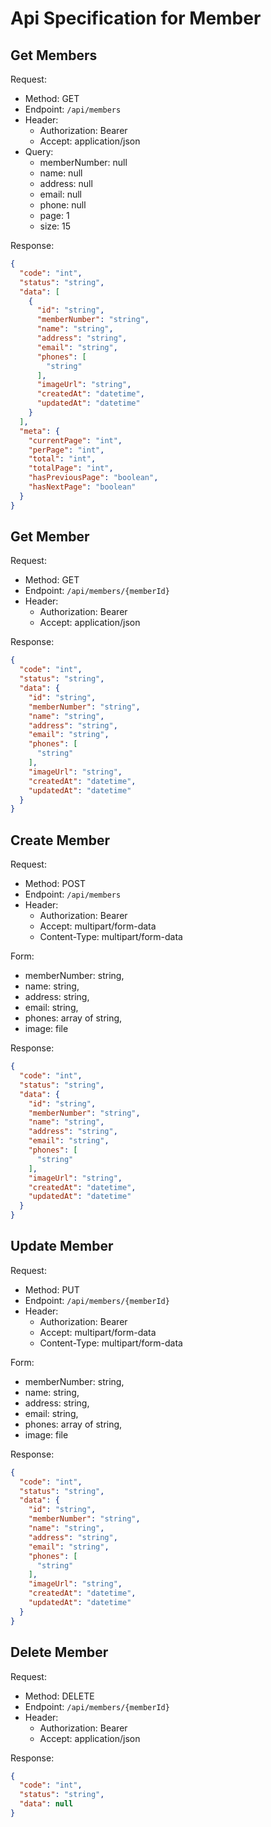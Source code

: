 ﻿# Api Specification for Member

## Get Members

Request:

- Method: GET
- Endpoint: `/api/members`
- Header:
    - Authorization: Bearer <token>
    - Accept: application/json
- Query:
    - memberNumber: null
    - name: null
    - address: null
    - email: null
    - phone: null
    - page: 1
    - size: 15

Response:

```json
{
  "code": "int",
  "status": "string",
  "data": [
    {
      "id": "string",
      "memberNumber": "string",
      "name": "string",
      "address": "string",
      "email": "string",
      "phones": [
        "string"
      ],
      "imageUrl": "string",
      "createdAt": "datetime",
      "updatedAt": "datetime"
    }
  ],
  "meta": {
    "currentPage": "int",
    "perPage": "int",
    "total": "int",
    "totalPage": "int",
    "hasPreviousPage": "boolean",
    "hasNextPage": "boolean"
  }
}
```

## Get Member

Request:

- Method: GET
- Endpoint: `/api/members/{memberId}`
- Header:
    - Authorization: Bearer <token>
    - Accept: application/json

Response:

```json
{
  "code": "int",
  "status": "string",
  "data": {
    "id": "string",
    "memberNumber": "string",
    "name": "string",
    "address": "string",
    "email": "string",
    "phones": [
      "string"
    ],
    "imageUrl": "string",
    "createdAt": "datetime",
    "updatedAt": "datetime"
  }
}
```

## Create Member

Request:

- Method: POST
- Endpoint: `/api/members`
- Header:
    - Authorization: Bearer <token>
    - Accept: multipart/form-data
    - Content-Type: multipart/form-data

Form:

- memberNumber: string,
- name: string,
- address: string,
- email: string,
- phones: array of string,
- image: file

Response:

```json
{
  "code": "int",
  "status": "string",
  "data": {
    "id": "string",
    "memberNumber": "string",
    "name": "string",
    "address": "string",
    "email": "string",
    "phones": [
      "string"
    ],
    "imageUrl": "string",
    "createdAt": "datetime",
    "updatedAt": "datetime"
  }
}
```

## Update Member

Request:

- Method: PUT
- Endpoint: `/api/members/{memberId}`
- Header:
    - Authorization: Bearer <token>
    - Accept: multipart/form-data
    - Content-Type: multipart/form-data

Form:

- memberNumber: string,
- name: string,
- address: string,
- email: string,
- phones: array of string,
- image: file

Response:

```json
{
  "code": "int",
  "status": "string",
  "data": {
    "id": "string",
    "memberNumber": "string",
    "name": "string",
    "address": "string",
    "email": "string",
    "phones": [
      "string"
    ],
    "imageUrl": "string",
    "createdAt": "datetime",
    "updatedAt": "datetime"
  }
}
```

## Delete Member

Request:

- Method: DELETE
- Endpoint: `/api/members/{memberId}`
- Header:
    - Authorization: Bearer <token>
    - Accept: application/json

Response:

```json
{
  "code": "int",
  "status": "string",
  "data": null
}
```
